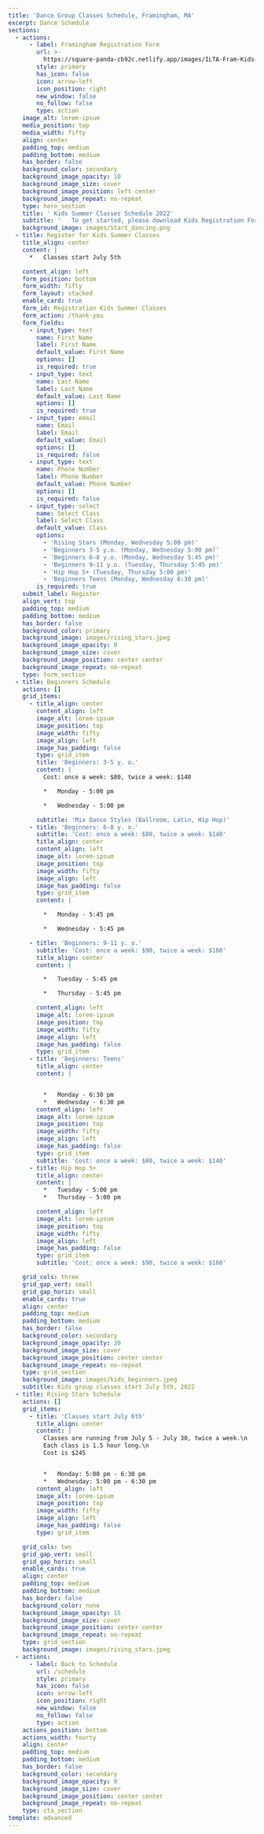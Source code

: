 ```yaml
---
title: 'Dance Group Classes Schedule, Framingham, MA'
excerpt: Dance Schedule
sections:
  - actions:
      - label: Framingham Registration Form
        url: >-
          https://square-panda-cb92c.netlify.app/images/ILTA-Fram-Kids-Registration-2022-23.pdf
        style: primary
        has_icon: false
        icon: arrow-left
        icon_position: right
        new_window: false
        no_follow: false
        type: action
    image_alt: lorem-ipsum
    media_position: top
    media_width: fifty
    align: center
    padding_top: medium
    padding_bottom: medium
    has_border: false
    background_color: secondary
    background_image_opacity: 10
    background_image_size: cover
    background_image_position: left center
    background_image_repeat: no-repeat
    type: hero_section
    title: ' Kids Summer Classes Schedule 2022'
    subtitle: '   To get started, please download Kids Registration Form'
    background_image: images/Start_dancing.png
  - title: Register for Kids Summer Classes
    title_align: center
    content: |
      *   Classes start July 5th

    content_align: left
    form_position: bottom
    form_width: fifty
    form_layout: stacked
    enable_card: true
    form_id: Registration Kids Summer Classes
    form_action: /thank-you
    form_fields:
      - input_type: text
        name: First Name
        label: First Name
        default_value: First Name
        options: []
        is_required: true
      - input_type: text
        name: Last Name
        label: Last Name
        default_value: Last Name
        options: []
        is_required: true
      - input_type: email
        name: Email
        label: Email
        default_value: Email
        options: []
        is_required: false
      - input_type: text
        name: Phone Number
        label: Phone Number
        default_value: Phone Number
        options: []
        is_required: false
      - input_type: select
        name: Select Class
        label: Select Class
        default_value: Class
        options:
          - 'Rising Stars (Monday, Wednesday 5:00 pm)'
          - 'Beginners 3-5 y.o. (Monday, Wednesday 5:00 pm)'
          - 'Beginners 6-8 y.o. (Monday, Wednesday 5:45 pm)'
          - 'Beginners 9-11 y.o. (Tuesday, Thursday 5:45 pm)'
          - 'Hip Hop 5+ (Tuesday, Thursday 5:00 pm)'
          - 'Beginners Teens (Monday, Wednesday 6:30 pm)'
        is_required: true
    submit_label: Register
    align_vert: top
    padding_top: medium
    padding_bottom: medium
    has_border: false
    background_color: primary
    background_image: images/rising_stars.jpeg
    background_image_opacity: 0
    background_image_size: cover
    background_image_position: center center
    background_image_repeat: no-repeat
    type: form_section    
  - title: Beginners Schedule
    actions: []
    grid_items:
      - title_align: center
        content_align: left
        image_alt: lorem-ipsum
        image_position: top
        image_width: fifty
        image_align: left
        image_has_padding: false
        type: grid_item
        title: 'Beginners: 3-5 y. o.'
        content: |
          Cost: once a week: $80, twice a week: $140

          *   Monday - 5:00 pm

          *   Wednesday - 5:00 pm

        subtitle: 'Mix Dance Styles (Ballroom, Latin, Hip Hop)'
      - title: 'Beginners: 6-8 y. o.'
        subtitle: 'Cost: once a week: $80, twice a week: $140'
        title_align: center
        content_align: left
        image_alt: lorem-ipsum
        image_position: top
        image_width: fifty
        image_align: left
        image_has_padding: false
        type: grid_item
        content: |      

          *   Monday - 5:45 pm

          *   Wednesday - 5:45 pm

      - title: 'Beginners: 9-11 y. o.'
        subtitle: 'Cost: once a week: $90, twice a week: $160'
        title_align: center
        content: |

          *   Tuesday - 5:45 pm

          *   Thursday - 5:45 pm

        content_align: left
        image_alt: lorem-ipsum
        image_position: top
        image_width: fifty
        image_align: left
        image_has_padding: false
        type: grid_item
      - title: 'Beginners: Teens'
        title_align: center
        content: |


          *   Monday - 6:30 pm
          *   Wednesday - 6:30 pm
        content_align: left
        image_alt: lorem-ipsum
        image_position: top
        image_width: fifty
        image_align: left
        image_has_padding: false
        type: grid_item
        subtitle: 'Cost: once a week: $80, twice a week: $140'
      - title: Hip Hop 5+
        title_align: center
        content: |
          *   Tuesday - 5:00 pm
          *   Thursday - 5:00 pm

        content_align: left
        image_alt: lorem-ipsum
        image_position: top
        image_width: fifty
        image_align: left
        image_has_padding: false
        type: grid_item
        subtitle: 'Cost: once a week: $90, twice a week: $160'

    grid_cols: three
    grid_gap_vert: small
    grid_gap_horiz: small
    enable_cards: true
    align: center
    padding_top: medium
    padding_bottom: medium
    has_border: false
    background_color: secondary
    background_image_opacity: 30
    background_image_size: cover
    background_image_position: center center
    background_image_repeat: no-repeat
    type: grid_section
    background_image: images/kids_beginners.jpeg
    subtitle: Kids group classes start July 5th, 2022
  - title: Rising Stars Schedule
    actions: []
    grid_items:
      - title: 'Classes start July 6th'
        title_align: center
        content: |
          Classes are running from July 5 - July 30, twice a week.\n
          Each class is 1.5 hour long.\n
          Cost is $245


          *   Monday: 5:00 pm - 6:30 pm
          *   Wednesday: 5:00 pm - 6:30 pm
        content_align: left        
        image_alt: lorem-ipsum
        image_position: top
        image_width: fifty
        image_align: left
        image_has_padding: false
        type: grid_item

    grid_cols: two
    grid_gap_vert: small
    grid_gap_horiz: small
    enable_cards: true
    align: center
    padding_top: medium
    padding_bottom: medium
    has_border: false
    background_color: none
    background_image_opacity: 15
    background_image_size: cover
    background_image_position: center center
    background_image_repeat: no-repeat
    type: grid_section
    background_image: images/rising_stars.jpeg
  - actions:
      - label: Back to Schedule
        url: /schedule
        style: primary
        has_icon: false
        icon: arrow-left
        icon_position: right
        new_window: false
        no_follow: false
        type: action
    actions_position: bottom
    actions_width: fourty
    align: center
    padding_top: medium
    padding_bottom: medium
    has_border: false
    background_color: secondary
    background_image_opacity: 0
    background_image_size: cover
    background_image_position: center center
    background_image_repeat: no-repeat
    type: cta_section
template: advanced
---
```

